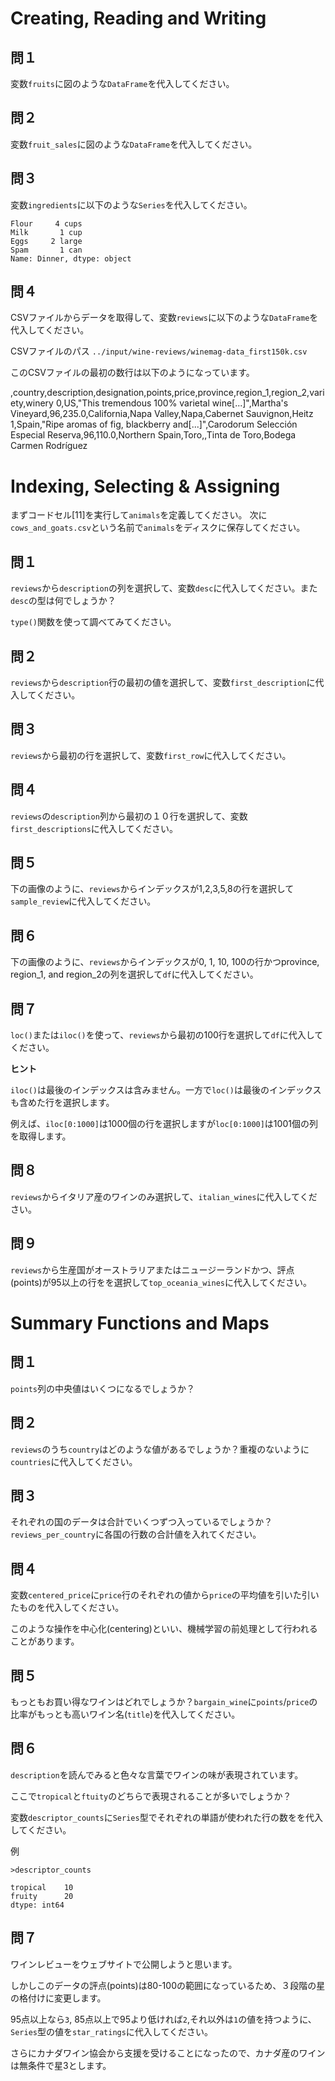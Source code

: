 # Creating, Reading and Writing

## 問１

変数`fruits`に図のような`DataFrame`を代入してください。

## 問２

変数`fruit_sales`に図のような`DataFrame`を代入してください。

## 問３

変数`ingredients`に以下のような`Series`を代入してください。

```
Flour     4 cups
Milk       1 cup
Eggs     2 large
Spam       1 can
Name: Dinner, dtype: object
```

## 問４

CSVファイルからデータを取得して、変数`reviews`に以下のような`DataFrame`を代入してください。

CSVファイルのパス
`../input/wine-reviews/winemag-data_first150k.csv`

このCSVファイルの最初の数行は以下のようになっています。

,country,description,designation,points,price,province,region_1,region_2,variety,winery
0,US,"This tremendous 100% varietal wine[...]",Martha's Vineyard,96,235.0,California,Napa Valley,Napa,Cabernet Sauvignon,Heitz
1,Spain,"Ripe aromas of fig, blackberry and[...]",Carodorum Selección Especial Reserva,96,110.0,Northern Spain,Toro,,Tinta de Toro,Bodega Carmen Rodríguez

# Indexing, Selecting & Assigning

まずコードセル[11]を実行して`animals`を定義してください。
次に`cows_and_goats.csv`という名前で`animals`をディスクに保存してください。

## 問１
`reviews`から`description`の列を選択して、変数`desc`に代入してください。また`desc`の型は何でしょうか？

`type()`関数を使って調べてみてください。

## 問２
`reviews`から`description`行の最初の値を選択して、変数`first_description`に代入してください。

## 問３
`reviews`から最初の行を選択して、変数`first_row`に代入してください。

## 問４
`reviews`の`description`列から最初の１０行を選択して、変数`first_descriptions`に代入してください。

## 問５
下の画像のように、`reviews`からインデックスが1,2,3,5,8の行を選択して`sample_review`に代入してください。

## 問６
下の画像のように、`reviews`からインデックスが0, 1, 10, 100の行かつprovince, region_1, and region_2の列を選択して`df`に代入してください。

## 問７
`loc()`または`iloc()`を使って、`reviews`から最初の100行を選択して`df`に代入してください。

**ヒント**

`iloc()`は最後のインデックスは含みません。一方で`loc()`は最後のインデックスも含めた行を選択します。

 例えば、`iloc[0:1000]`は1000個の行を選択しますが`loc[0:1000]`は1001個の列を取得します。

## 問８
`reviews`からイタリア産のワインのみ選択して、`italian_wines`に代入してください。

## 問９
`reviews`から生産国がオーストラリアまたはニュージーランドかつ、評点(points)が95以上の行をを選択して`top_oceania_wines`に代入してください。

# Summary Functions and Maps

## 問１
`points`列の中央値はいくつになるでしょうか？

## 問２
`reviews`のうち`country`はどのような値があるでしょうか？重複のないように`countries`に代入してください。

## 問３
それぞれの国のデータは合計でいくつずつ入っているでしょうか？`reviews_per_country`に各国の行数の合計値を入れてください。

## 問４

変数`centered_price`に`price`行のそれぞれの値から`price`の平均値を引いた引いたものを代入してください。

このような操作を中心化(centering)といい、機械学習の前処理として行われることがあります。

## 問５
もっともお買い得なワインはどれでしょうか？`bargain_wine`に`points`/`price`の比率がもっとも高いワイン名(`title`)を代入してください。

## 問６
`description`を読んでみると色々な言葉でワインの味が表現されています。

ここで`tropical`と`ftuity`のどちらで表現されることが多いでしょうか？

変数`descriptor_counts`に`Series`型でそれぞれの単語が使われた行の数をを代入してください。

例
```
>descriptor_counts

tropical    10
fruity      20
dtype: int64
```

## 問７

ワインレビューをウェブサイトで公開しようと思います。

しかしこのデータの評点(points)は80-100の範囲になっているため、３段階の星の格付けに変更します。

95点以上なら`3`, 85点以上で95より低ければ`2`,それ以外は`1`の値を持つように、`Series`型の値を`star_ratings`に代入してください。

さらにカナダワイン協会から支援を受けることになったので、カナダ産のワインは無条件で星3とします。